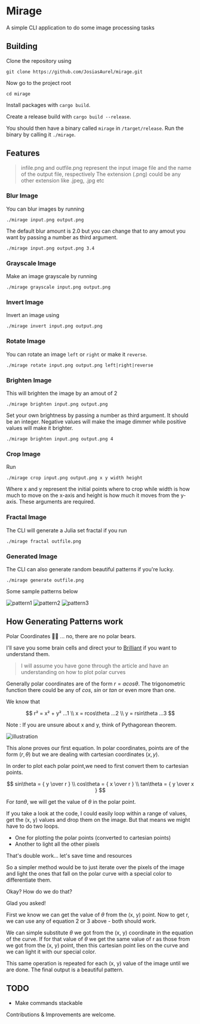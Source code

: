 
# Mirage 

A simple CLI application to do some image processing tasks

## Building

Clone the repository using
```shell
git clone https://github.com/JosiasAurel/mirage.git
```
Now go to the project root
```shell
cd mirage
```
Install packages with `cargo build`.

Create a release build with `cargo build --release`.

You should then have a binary called `mirage` in `/target/release`.
Run the binary by calling it `./mirage`.

## Features

> infile.png and outfile.png represent the input image file and the name of the output file, respectively
> The extension (.png) could be any other extension like .jpeg, .jpg etc

### Blur Image

You can blur images by running
```shell
./mirage input.png output.png 
```
The default blur amount is 2.0 but you can change that to any amout you want by passing a number as third argument.

```shell
./mirage input.png output.png 3.4
```

### Grayscale Image

Make an image grayscale by running
```shell
./mirage grayscale input.png output.png
```

### Invert Image
Invert an image using
```
./mirage invert input.png output.png 
```

### Rotate Image 
You can rotate an image `left` or `right` or make it `reverse`.
```
./mirage rotate input.png output.png left|right|reverse
```

### Brighten Image

This will brighten the image by an amout of 2
```shell
./mirage brighten input.png output.png 
```
Set your own brightness by passing a number as third argument. It should be an integer. 
Negative values will make the image dimmer while positive values will make it brighter.
```shell
./mirage brighten input.png output.png 4
```

### Crop Image

Run
```shell
./mirage crop input.png output.png x y width height
```
Where x and y represent the initial points where to crop while width is how much to move on the x-axis and height is how much it moves from the y-axis.
These arguments are required.

### Fractal Image

The CLI will generate a Julia set fractal if you run
```shell
./mirage fractal outfile.png
```

### Generated Image

The CLI can also generate random beautiful patterns if you're lucky.
```shell
./mirage generate outfile.png
```

Some sample patterns below

![pattern1](./generated.png)
![pattern2](./generated1.png)
![pattern3](./generated2.png)

## How Generating Patterns work

Polar Coordinates 👩‍🎤 ... no, there are no polar bears.

I'll save you some brain cells and direct your to [Brilliant](https://brilliant.org/wiki/polar-curves/) if you want to understand them.

> I will assume you have gone through the article and have an understanding on how to plot polar curves 

Generally polar coordinates are of the form $r = acos\theta$. The trigonometric function there could be any of $cos$, $sin$ or $tan$ or even more than one.

We know that 

$$ r² = x² + y² ...1 \\ x = rcos\theta ...2 \\ y = rsin\theta ...3
$$

Note : If you are unsure about x and y, think of Pythagorean theorem.

![illustration](./illustration.svg)

This alone proves our first equation.
In polar coordinates, points are of the form $(r, \theta)$ but we are dealing with cartesian coordinates $(x, y)$.

In order to plot each polar point,we need to first convert them to cartesian points.

$$ sin\theta = { y \over r } \\ cos\theta = { x \over r } \\ tan\theta = { y \over x } $$

For $tan\theta$, we will get the value of $\theta$ in the polar point.

If you take a look at the code, I could easily loop within a range of values, get the (x, y) values and drop them on the image. But that means we might have to do two loops.
- One for plotting the polar points (converted to cartesian points)
- Another to light all the other pixels

That's double work... let's save time and resources 

So a simpler method would be to just iterate over the pixels of the image and light the ones that fall on the polar curve with a special color to differentiate them.

Okay? How do we do that?

Glad you asked!

First we know we can get the value of $\theta$ from the (x, y) point. 
Now to get r, we can use any of equation 2 or 3 above - both should work.

We can simple substitute $\theta$ we got from the (x, y) coordinate in the equation of the curve.
If for that value of $\theta$ we get the same value of r as those from we got from the (x, y) point, then this cartesian point lies on the curve and we can light it with our special color.

This same operation is repeated for each (x, y) value of the image until we are done. The final output is a beautiful pattern.

## TODO
- Make commands stackable

Contributions & Improvements are welcome.

